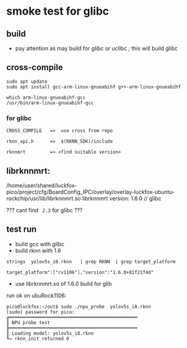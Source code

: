 # smoke test for glibc

## build

* pay attention as may build for glibc or uclibc ; this will build glibc

## cross-compile

```
sudo apt update
sudo apt install gcc-arm-linux-gnueabihf g++-arm-linux-gnueabihf

which arm-linux-gnueabihf-gcc
/usr/bin/arm-linux-gnueabihf-gcc

```


### for glibc 

```
CROSS_COMPILE   =>  use cross from repo

rknn_api.h      =>  $(RKNN_SDK)/include

rknnmrt         => <find suitable version>

```

## librknnmrt:

/home/user/shared/luckfox-pico/project/cfg/BoardConfig_IPC/overlay/overlay-luckfox-ubuntu-rockchip/usr/lib/librknnmrt.so
librknnmrt version: 1.6.0   // glibc

??? cant find ` 2.3` for glibc ???

## test run

* build gcc with glibc
* build rknn with 1.6

```
strings  yolov5s_i8.rknn   | grep RKNN  | grep target_platform

target_platform":["rv1106"],"version":"1.6.0+81f21f4d"
```

* use librknnmrt.so of 1.6.0 build for glib

run ok on ubuRock1106: 

```
pico@luckfox:~/out$ sudo ./npu_probe  yolov5s_i8.rknn 
[sudo] password for pico: 
╔═══════════════════════════════════════════════
║ NPU probe test
╠═══════════════════════════════════════════════
║ Loading model: yolov5s_i8.rknn
╚→ rknn_init returned 0

```
